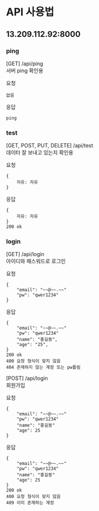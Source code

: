 # API 사용법
## 13.209.112.92:8000
### ping 
[GET] /api/ping  
서버 ping 확인용  

요청
```
없음
```
응답
```
ping
```

### test
[GET, POST, PUT, DELETE] /api/test  
데이터 잘 보내고 있는지 확인용

요청
```
{
    자유: 자유
}
```
응답
```
{
    자유: 자유
}
200 ok
```
### login
[GET] /api/login  
아이디와 패스워드로 로그인

요청
```
{
    "email": "~~@~~.~~"
    "pw": "qwer1234"
}
```
응답
```
{
    "email": "~~@~~.~~"
    "pw": "qwer1234"
    "name": "홍길동",
    "age": "25",
}
200 ok
400 요청 형식이 맞지 않음
404 존재하지 않는 계정 또는 pw틀림
```
[POST] /api/login  
회원가입

요청
```
{
    "email": "~~@~~.~~"
    "pw": "qwer1234"
    "name": "홍길동"
    "age": 25
}
```
응답
```
{
    "email": "~~@~~.~~"
    "pw": "qwer1234"
    "name": "홍길동"
    "age": 25
}
200 ok
400 요청 형식이 맞지 않음
409 이미 존재하는 계정
```

